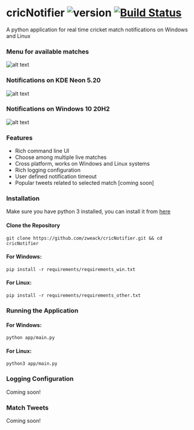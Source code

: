 # cricNotifier ![version](https://img.shields.io/badge/version-1.0.0.0-brightgreen.svg) [![Build Status](https://travis-ci.org/zweack/cricNotifier.svg?branch=main)](https://travis-ci.org/zweack/cricNotifier)

A python application for real time cricket match notifications on Windows and Linux

### Menu for available matches
![alt text](https://github.com/zweack/cricNotifier/blob/main/static/screenshots/menu.png?raw=true)

### Notifications on KDE Neon 5.20
![alt text](https://github.com/zweack/cricNotifier/blob/main/static/screenshots/linux.png?raw=true)

### Notifications on Windows 10 20H2
![alt text](https://github.com/zweack/cricNotifier/blob/main/static/screenshots/windows.png?raw=true)


### Features
- Rich command line UI
- Choose among multiple live matches
- Cross platform, works on Windows and Linux systems
- Rich logging configuration
- User defined notification timeout
- Popular tweets related to selected match [coming soon]


### Installation 

Make sure you have python 3 installed, you can install it from [here](https://www.python.org/downloads/ "here")
#### Clone the Repository

```
git clone https://github.com/zweack/cricNotifier.git && cd cricNotifier
```

#### For Windows:
```
pip install -r requirements/requirements_win.txt
```

#### For Linux:
```
pip install -r requirements/requirements_other.txt
```

### Running the Application 

#### For Windows:
```
python app/main.py
```

#### For Linux:
```
python3 app/main.py
```

### Logging Configuration
Coming soon!

### Match Tweets
Coming soon!
